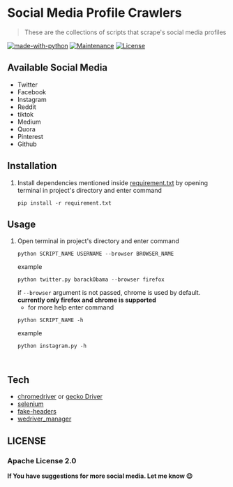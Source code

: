 # Social Media Profile Crawlers

> These are the collections of scripts that scrape's social media profiles

[![made-with-python](https://img.shields.io/badge/Made%20with-Python-1f425f.svg)](https://www.python.org/)
[![Maintenance](https://img.shields.io/badge/Maintained%3F-yes-green.svg)](https://github.com/shaikhsajid1111/social-media-profile-scrapers/graphs/commit-activity)
[![License](https://img.shields.io/badge/License-Apache%202.0-blue.svg)](https://opensource.org/licenses/Apache-2.0)







## Available Social Media
* Twitter 
* Facebook 
* Instagram 
* Reddit    
* tiktok 
* Medium 
* Quora 
* Pinterest 
* Github 



## Installation

1. Install dependencies mentioned inside [requirement.txt](requirement.txt) by opening terminal in project's directory and enter command
    ```
    pip install -r requirement.txt
    ```
## Usage

1. Open terminal in project's directory and enter command
    ```
    python SCRIPT_NAME USERNAME --browser BROWSER_NAME
    ``` 
    example
    ```
    python twitter.py barackObama --browser firefox
    
    ```
    if ```--browser``` argument is not passed, chrome is used by default. **currently only firefox and chrome is supported**
    - for more help enter command 
    ```
    python SCRIPT_NAME -h
    ``` 
    example
    ```
    python instagram.py -h



## Tech

- [chromedriver](https://chromedriver.chromium.org) or [gecko Driver](https://github.com/mozilla/geckodriver/releases)
- [selenium](https://selenium-python.readthedocs.io/installation.html)
- [fake-headers](https://pypi.org/project/fake-headers/)   
- [wedriver_manager](https://pypi.org/project/webdriver-manager/)





## LICENSE 

### Apache License 2.0                                 

**If You have suggestions for more social media. Let me know :wink:**



